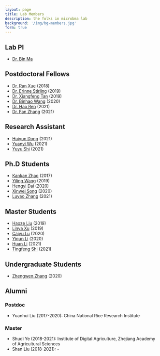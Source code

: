 ```yaml
---
layout: page
title: Lab Members
description: the folks in microbma lab
background: '/img/bg-members.jpg'
form: true
---
```


## Lab PI

- [Dr. Bin Ma](/members/bma.html)

## Postdoctoral Fellows
- [Dr. Ran Xue](/members/ran.html) (2018)
- [Dr. Erinne Stirling](/members/erinne.html) (2019)
- [Dr. Xiangfeng Tan](/members/txf.html) (2019)
- [Dr. Binhao Wang](/members/wbh.html) (2020)
- [Dr. Hao Ren](/members/rh.html) (2021)
- [Dr. Fan Zhang](/members/zf.html) (2021)

## Research Assistant
- [Huiyun Dong](/members/dhy1.html) (2021)
- [Yuanyi Wu](/members/wyy.html) (2021)
- [Yuyu Shi](/members/syy.html) (2021)

## Ph.D Students
- [Kankan Zhao](/members/zkk.html) (2017)
- [Yiling Wang](/members/wyl.html) (2019)
- [Hengyi Dai](/members/dhy.html) (2020)
- [Xinwei Song](/members/sxw.html) (2020)
- [Luyao Zhang](/members/zly.html) (2021)

## Master Students
- [Haoze Liu](/members/lhz.html) (2019)
- [Linya Xu](/members/xly.html) (2019)
- [Caiyu Lu](/members/lcy.html) (2020)
- [Yiqun Li](/members/lyq.html) (2020)
- [Huan Li](/members/lh.html) (2021)
- [Tingfeng Shi](/members/stf.html) (2021)

## Undergraduate Students
- [Zhengwen Zhang](/members/zzw.html) (2020)

## Alumni
### Postdoc
- Yuanhui Liu (2017-2020): China National Rice Research Institute

### Master
- Shudi Ye (2018-2021): Institute of Digital Agriculture, Zhejiang Academy of Agricultural Sciences
- Shan Liu (2018-2021): -


